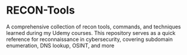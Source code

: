 # RECON-Tools
A comprehensive collection of recon tools, commands, and techniques learned during my Udemy courses. This repository serves as a quick reference for reconnaissance in cybersecurity, covering subdomain enumeration, DNS lookup, OSINT, and more
